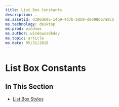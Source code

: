 ```yaml
---
title: List Box Constants
description: .
ms.assetid: d306d695-14b9-4d7b-bdb0-d0d98b67a8c5
ms.technology: desktop
ms.prod: windows
ms.author: windowssdkdev
ms.topic: article
ms.date: 05/31/2018
---
```


# List Box Constants

## In This Section

-   [List Box Styles](list-box-styles.md)

 

 




